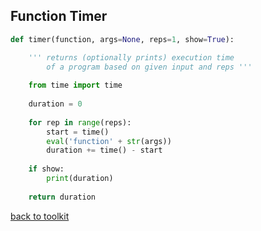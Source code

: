 ## Function Timer
<!--    # <-- write declaration to compare multiple of same  -->
```python
def timer(function, args=None, reps=1, show=True):

    ''' returns (optionally prints) execution time
        of a program based on given input and reps '''
    
    from time import time
    
    duration = 0
    
    for rep in range(reps):
        start = time()
        eval('function' + str(args))
        duration += time() - start
        
    if show:
        print(duration)
    
    return duration
```



[back to toolkit](/toolkit_page)
